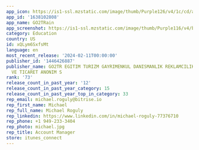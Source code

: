 ```yaml
---
app_icon: https://is1-ssl.mzstatic.com/image/thumb/Purple126/v4/1c/cd/a3/1ccda3c0-a5ad-b0fa-93f0-1b5787815a4f/AppIcon-0-0-1x_U007emarketing-0-7-0-85-220.png/1024x1024bb.png
app_id: '1638102808'
app_name: GO2TRain
app_screenshot: https://is1-ssl.mzstatic.com/image/thumb/Purple116/v4/b1/b0/9e/b1b09e7d-58c1-f18b-a036-db39ad669b14/0cfbe07b-fdbe-41b6-9634-c81f1797f5e2_Simulator_Screen_Shot_-_iPhone_Xs_Max_-_2022-10-17_at_16.02.17.png/1242x2688bb.png
category: Education
country: US
id: xQLym6SxfsMt
language: en
most_recent_release: '2024-02-11T00:00:00'
publisher_id: '1446426887'
publisher_name: GO2TR EGITIM TURIZM GAYRIMENKUL DANISMANLIK REKLAMCILIK PAZARLAMA
  VE TICARET ANONIM S
rank: '73'
release_count_in_past_year: '12'
release_count_in_past_year_category: 15
release_count_in_past_year_top_in_category: 33
rep_email: michael.roguly@bitrise.io
rep_first_name: Michael
rep_full_name: Michael Roguly
rep_linkedin: https://www.linkedin.com/in/michael-roguly-77376710
rep_phone: +1 949-233-3404
rep_photo: michael.jpg
rep_title: Account Manager
store: itunes_connect
---
```

